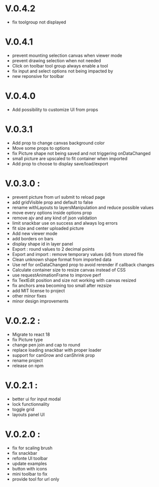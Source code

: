 # V.0.4.2

- fix toolgroup not displayed

# V.0.4.1

- prevent mounting selection canvas when viewer mode
- prevent drawing selection when not needed
- Click on toolbar tool group always enable a tool
- fix input and select options not being impacted by
- new reponsive for toolbar

# V.0.4.0

- Add possibility to customize UI from props

# V.0.3.1

- Add prop to change canvas background color
- Move some props to options
- fix Picture shape not being saved and not triggering onDataChanged
- small picture are upscaled to fit container when imported
- Add prop to choose to display save/load/export

# V.0.3.0 :

- prevent picture from url submit to reload page
- add gridVisible prop and default to false
- rename withLayouts to layersManipulation and reduce possible values
- move every options inside options prop
- remove ajv and any kind of json validation
- limit snackbar use on success and always log errors
- fit size and center uploaded picture
- Add new viewer mode
- add borders on bars
- display shape id in layer panel
- Export : round values to 2 decimal points
- Export and import : remove temporary values (id) from stored file
- Clean unknown shape format from imported data
- Use ref for onDataChanged prop to avoid rerender if callback changes
- Calculate container size to resize canvas instead of CSS
- use requestAnimationFrame to improve perf
- fix TextEdit position and size not working with canvas resized
- fix anchors area becoming too small after rezsize
- add MIT license to project
- other minor fixes
- minor design improvements

# V.0.2.2 :

- Migrate to react 18
- fix Picture type
- change pen join and cap to round
- replace loading snackbar with proper loader
- support for canGrow and canShrink prop
- rename project
- release on npm

# V.0.2.1 :

- better ui for input modal
- lock functionnality
- toggle grid
- layouts panel UI

# V.0.2.0 :

- fix for scaling brush
- fix snackbar
- refonte UI toolbar
- update examples
- button with icons
- mini toolbar to fix
- provide tool for url only
